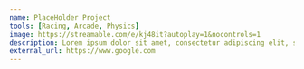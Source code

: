 ```yaml
---
name: PlaceHolder Project
tools: [Racing, Arcade, Physics]
image: https://streamable.com/e/kj48it?autoplay=1&nocontrols=1
description: Lorem ipsum dolor sit amet, consectetur adipiscing elit, sed do eiusmod tempor incididunt ut labore et dolore magna aliqua.
external_url: https://www.google.com
---
```

